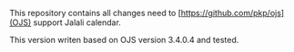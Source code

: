 This repository contains all changes need to [https://github.com/pkp/ojs](OJS) support Jalali calendar.

This version writen based on OJS version 3.4.0.4 and tested.
